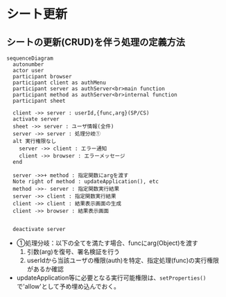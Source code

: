 # シート更新

## シートの更新(CRUD)を伴う処理の定義方法

```mermaid
sequenceDiagram
  autonumber
  actor user
  participant browser
  participant client as authMenu
  participant server as authServer<br>main function
  participant method as authServer<br>internal function
  participant sheet

  client ->> server : userId,{func,arg}(SP/CS)
  activate server
  sheet ->> server : ユーザ情報(全件)
  server ->> server : 処理分岐①
  alt 実行権限なし
    server ->> client : エラー通知
    client ->> browser : エラーメッセージ
  end

  server ->>+ method : 指定関数にargを渡す
  Note right of method : updateApplication(), etc
  method ->>- server : 指定関数実行結果
  server ->> client : 指定関数実行結果
  client ->> client : 結果表示画面の生成
  client ->> browser : 結果表示画面


  deactivate server

```

- ①処理分岐：以下の全てを満たす場合、funcにarg(Object)を渡す
  1. 引数(arg)を復号、署名検証を行う
  1. userIdから当該ユーザの権限(auth)を特定、指定処理(func)の実行権限があるか確認
- updateApplication等に必要となる実行可能権限は、`setProperties()`で'allow'として予め埋め込んでおく。